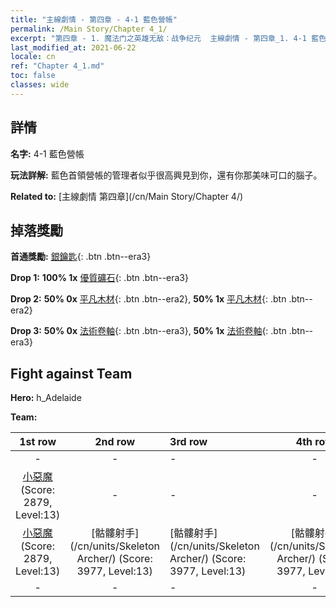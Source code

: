 ```yaml
---
title: "主線劇情 - 第四章 - 4-1 藍色營帳"
permalink: /Main Story/Chapter 4_1/
excerpt: "第四章 - 1. 魔法门之英雄无敌：战争纪元  主線劇情 - 第四章_1. 4-1 藍色營帳"
last_modified_at: 2021-06-22
locale: cn
ref: "Chapter 4_1.md"
toc: false
classes: wide
---
```


## 詳情

 **名字:** 4-1 藍色營帳

 **玩法詳解:** 藍色首領營帳的管理者似乎很高興見到你，還有你那美味可口的腦子。

 **Related to:** [主線劇情 第四章](/cn/Main Story/Chapter 4/)

## 掉落獎勵

 **首通獎勵:** [銀鑰匙](/cn/Items/con_693/){: .btn .btn--era3}

 **Drop 1:** **100% 1x** [優質礦石](/cn/Items/mat_12/){: .btn .btn--era3}

 **Drop 2:** **50% 0x** [平凡木材](/cn/Items/mat_7/){: .btn .btn--era2}, **50% 1x** [平凡木材](/cn/Items/mat_7/){: .btn .btn--era2}

 **Drop 3:** **50% 0x** [法術卷軸](/cn/Items/con_694/){: .btn .btn--era3}, **50% 1x** [法術卷軸](/cn/Items/con_694/){: .btn .btn--era3}


## Fight against Team
 **Hero:** h_Adelaide

 **Team:**


  | 1st row | 2nd row | 3rd row | 4th row |
  |:----:|:----:|:----|:----:|
  | - | - | - | - |
  | [小惡魔](/cn/units/Imp/) (Score: 2879, Level:13)  | - | - | - |
  | [小惡魔](/cn/units/Imp/) (Score: 2879, Level:13)  | [骷髏射手](/cn/units/Skeleton Archer/) (Score: 3977, Level:13)  | [骷髏射手](/cn/units/Skeleton Archer/) (Score: 3977, Level:13)  | [骷髏射手](/cn/units/Skeleton Archer/) (Score: 3977, Level:13)  |
  | - | - | - | - |


